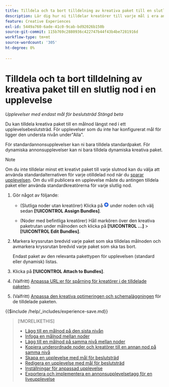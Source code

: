 ```yaml
---
title: Tilldela och ta bort tilldelning av kreativa paket till en slutlig nod i en upplevelse
description: Lär dig hur ni tilldelar kreatörer till varje mål i era annonsupplevelser.
feature: Creative Experiences
exl-id: 5449a760-6ade-41c0-9cab-bd92026b150b
source-git-commit: 115b769c2880936c422747b44f43b4be7281916d
workflow-type: tm+mt
source-wordcount: '305'
ht-degree: 0%

---
```


# Tilldela och ta bort tilldelning av kreativa paket till en slutlig nod i en upplevelse

*Upplevelser med endast mål för beslutsträd*
*Stängd beta*

Du kan tilldela kreativa paket till en målnod längst ned i ett upplevelsebeslutsträd. För upplevelser som du inte har konfigurerat mål för ligger den understa nivån under&quot;Alla&quot;.

För standardannonsupplevelser kan ni bara tilldela standardpaket. För dynamiska annonsupplevelser kan ni bara tilldela dynamiska kreativa paket.

>[!NOTE]
>
>Om du inte tilldelar minst ett kreativt paket till varje slutnod kan du välja att använda standardalternativen för varje otilldelad nod när du [sparar upplevelsen](experience-create-targeting.md). Om du vill publicera en upplevelse måste du antingen tilldela paket eller använda standardkreatörerna för varje slutlig nod.

<!-- 1. [ways to get to the decision tree] -->

1. Gör något av följande:

   * (Slutliga noder utan kreatörer) Klicka på ![Lägg till](/help/creative/assets/add.png "Lägg till") under noden och välj sedan **[!UICONTROL Assign Bundles]**.

   * (Noder med befintliga kreatörer) Håll markören över den kreativa paketrutan under målnoden <!-- wording???? --> och klicka på **[!UICONTROL ...]** > **[!UICONTROL Edit Bundles]**.

1. Markera kryssrutan bredvid varje paket som ska tilldelas målnoden och avmarkera kryssrutan bredvid varje paket som ska tas bort.

   Endast paket av den relevanta pakettypen för upplevelsen (standard eller dynamisk) listas.

1. Klicka på **[!UICONTROL Attach to Bundles]**.

1. (Valfritt) [Anpassa URL:er för spårning för kreatörer i de tilldelade paketen](experience-tracking-urls-targeting.md).

1. (Valfritt) [Anpassa den kreativa optimeringen och schemaläggningen](experience-optimization-scheduling-targeting.md) för de tilldelade paketen.

<!--
1. (Optional) To save the experience, click **[!UICONTROL Save]**, and then do the following.
...

These formatted steps are inserted automatically from text in the following file in the _includes folder, which reused in multiple places.
-->

{{$include /help/_includes/experience-save.md}}

>[!MORELIKETHIS]
>
>* [Lägg till en målnod på den sista nivån](experience-target-node-add-final.md)
>* [Infoga en målnod mellan noder](experience-target-node-add-inner.md)
>* [Lägg till en målnod på samma nivå mellan noder](experience-target-node-add-sibling.md)
>* [Kopiera underordnade noder och kreatörer till en annan nod på samma nivå](experience-target-node-copy.md)
>* [Skapa en upplevelse med mål för beslutsträd](experience-create-targeting.md)
>* [Redigera en upplevelse med mål för beslutsträd](experience-edit-targeting.md)
>* [Inställningar för anpassad upplevelse](experience-settings-targeting.md)
>* [Exportera och implementera en annonsupplevelsetagg för en liveupplevelse](experience-tag-export.md)
